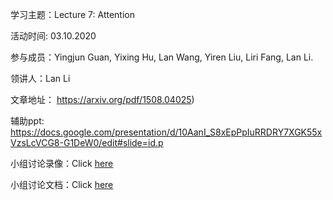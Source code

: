
学习主题：Lecture 7: Attention

活动时间: 03.10.2020

参与成员：Yingjun Guan, Yixing Hu, Lan Wang, Yiren Liu, Liri Fang, Lan Li.

领讲人：Lan Li

文章地址： https://arxiv.org/pdf/1508.04025)

辅助ppt: https://docs.google.com/presentation/d/10AanI_S8xEpPpIuRRDRY7XGK55xVzsLcVCG8-G1DeW0/edit#slide=id.p

小组讨论录像：Click [here](https://youtu.be/KLjqGPsNNnk)

小组讨论文档：Click [here](https://docs.google.com/document/d/1D4whF7vcEvn7nvDN2R5JLuXdJ0-SGGBozyoWD5JvtzU/edit#)

